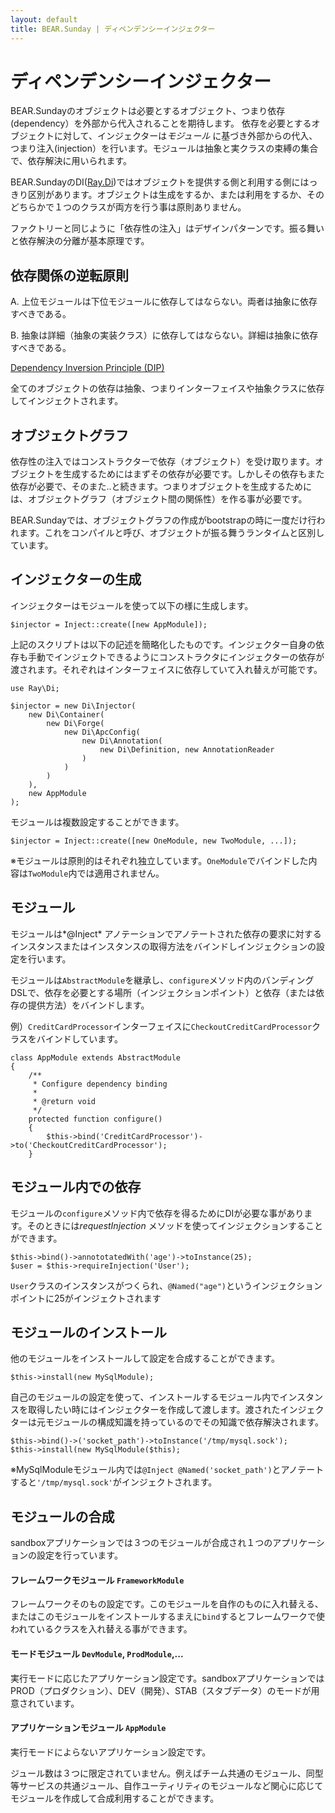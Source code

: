 ```yaml
---
layout: default
title: BEAR.Sunday | ディペンデンシーインジェクター
---
```


# ディペンデンシーインジェクター

BEAR.Sundayのオブジェクトは必要とするオブジェクト、つまり依存(dependency）を外部から代入されることを期待します。 依存を必要とするオブジェクトに対して、インジェクターは*モジュール* に基づき外部からの代入、つまり注入(injection）を行います。モジュールは抽象と実クラスの束縛の集合で、依存解決に用いられます。

BEAR.SundayのDI([Ray.Di](http://code.google.com/p/rayphp/wiki/Motivation?tm=6))ではオブジェクトを提供する側と利用する側にはっきり区別があります。オブジェクトは生成をするか、または利用をするか、そのどちらかで１つのクラスが両方を行う事は原則ありません。

ファクトリーと同じように「依存性の注入」はデザインパターンです。振る舞いと依存解決の分離が基本原理です。

## 依存関係の逆転原則  

 A. 上位モジュールは下位モジュールに依存してはならない。両者は抽象に依存すべきである。

 B. 抽象は詳細（抽象の実装クラス）に依存してはならない。詳細は抽象に依存すべきである。

[Dependency Inversion Principle (DIP)](http://d.hatena.ne.jp/asakichy/20090128/1233144989)

全てのオブジェクトの依存は抽象、つまりインターフェイスや抽象クラスに依存してインジェクトされます。

## オブジェクトグラフ 

依存性の注入ではコンストラクターで依存（オブジェクト）を受け取ります。オブジェクトを生成するためにはまずその依存が必要です。しかしその依存もまた依存が必要で、そのまた..と続きます。つまりオブジェクトを生成するためには、オブジェクトグラフ（オブジェクト間の関係性）を作る事が必要です。 

BEAR.Sundayでは、オブジェクトグラフの作成がbootstrapの時に一度だけ行われます。これをコンパイルと呼び、オブジェクトが振る舞うランタイムと区別しています。

## インジェクターの生成 

インジェクターはモジュールを使って以下の様に生成します。

    $injector = Inject::create([new AppModule]);

上記のスクリプトは以下の記述を簡略化したものです。インジェクター自身の依存も手動でインジェクトできるようにコンストラクタにインジェクターの依存が渡されます。それぞれはインターフェイスに依存していて入れ替えが可能です。

    use Ray\Di;

    $injector = new Di\Injector(
        new Di\Container(
            new Di\Forge(
                new Di\ApcConfig(
                    new Di\Annotation(
                        new Di\Definition, new AnnotationReader
                    )
                )
            )
        ), 
        new AppModule
    );


モジュールは複数設定することができます。

    $injector = Inject::create([new OneModule, new TwoModule, ...]);

※モジュールは原則的はそれぞれ独立しています。`OneModule`でバインドした内容は`TwoModule`内では適用されません。

## モジュール 

モジュールは*@Inject* アノテーションでアノテートされた依存の要求に対するインスタンスまたはインスタンスの取得方法をバインドしインジェクションの設定を行います。

モジュールは`AbstractModule`を継承し、`configure`メソッド内のバンディングDSLで、依存を必要とする場所（インジェクションポイント）と依存（または依存の提供方法）をバインドします。 

例）`CreditCardProcessor`インターフェイスに`CheckoutCreditCardProcessor`クラスをバインドしています。

    class AppModule extends AbstractModule
    {
        /**
         * Configure dependency binding
         *
         * @return void
         */
        protected function configure()
        {
            $this->bind('CreditCardProcessor')->to('CheckoutCreditCardProcessor');
        }

## モジュール内での依存 

モジュールの`configure`メソッド内で依存を得るためにDIが必要な事があります。そのときには*requestInjection* メソッドを使ってインジェクションすることができます。

    $this->bind()->annototatedWith('age')->toInstance(25);
    $user = $this->requireInjection('User');

`User`クラスのインスタンスがつくられ、`@Named("age")`というインジェクションポイントに25がインジェクトされます


## モジュールのインストール 

他のモジュールをインストールして設定を合成することができます。

    $this->install(new MySqlModule);

自己のモジュールの設定を使って、インストールするモジュール内でインスタンスを取得したい時にはインジェクターを作成して渡します。渡されたインジェクターは元モジュールの構成知識を持っているのでその知識で依存解決されます。

    $this->bind()->('socket_path')->toInstance('/tmp/mysql.sock');
    $this->install(new MySqlModule($this);

※MySqlModuleモジュール内では`@Inject @Named('socket_path')`とアノテートすると`'/tmp/mysql.sock'`がインジェクトされます。


## モジュールの合成 
sandboxアプリケーションでは３つのモジュールが合成され１つのアプリケーションの設定を行っています。

#### フレームワークモジュール `FrameworkModule` 
フレームワークそのもの設定です。このモジュールを自作のものに入れ替える、またはこのモジュールをインストールするまえに`bind`するとフレームワークで使われているクラスを入れ替える事ができます。

#### モードモジュール `DevModule`, `ProdModule`,...
実行モードに応じたアプリケーション設定です。sandboxアプリケーションではPROD（プロダクション）、DEV（開発）、STAB（スタブデータ）のモードが用意されています。

#### アプリケーションモジュール `AppModule`
実行モードによらないアプリケーション設定です。

ジュール数は３つに限定されていません。例えばチーム共通のモジュール、同型等サービスの共通ジュール、自作ユーティリティのモジュールなど関心に応じてモジュールを作成して合成利用することができます。